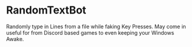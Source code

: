 # RandomTextBot
Randomly type in Lines from a file while faking Key Presses. May come in useful for from Discord based games to even keeping your  Windows Awake.
